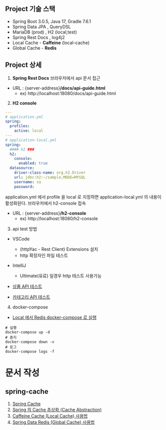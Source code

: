 ## Project 기술 스택
- Spring Boot 3.0.5, Java 17, Gradle 7.6.1
- Spring Data JPA , QueryDSL
- MariaDB (prod) , H2 (local,test)
- Spring Rest Docs , log4j2
- Local Cache - **Caffeine** (local-cache)
- Global Cache - **Redis**

## Project 상세
1. **Spring Rest Docs**
   브라우저에서 api 문서 접근
- URL : {server-address}**/docs/api-guide.html**
    - ex) http://localhost:18080/docs/api-guide.html

2. **H2 console**

```yaml
---
# application.yml
spring:
  profiles:
    active: local
---
# application-local.yml
spring:
  #### h2 ###
  h2:
    console:
      enabled: true
  datasource:
    driver-class-name: org.h2.Driver
    url: jdbc:h2:~/sample;MODE=MYSQL
    username: sa
    password:
```
application.yml 에서 profile 을 local 로 지정하면 application-local.yml 의 내용이 활성화된다.
브라우저에서 h2-console 접속
- URL : {server-address}**/h2-console**
    - ex) http://localhost:18080/h2-console

3. api test 방법
- VSCode
    - (httpYac - Rest Client) Extensions 설치
    - http 확장자인 파일 테스트
- IntelliJ
    - Ultimate(유료) 일경우 http 테스트 사용가능

- [상품 API 테스트](http/product.http)
- [카테고리 API 테스트](http/category.http)

4. docker-compose
- [Local 에서 Redis docker-compose 로 실행](docker/docker-compose.yml)
```shell
# 실행
docker-compose up -d
# 중지
docker-compose down -v
# 로그
docker-compose logs -f 
```


# 문서 작성
## spring-cache
1. [Spring Cache](md/spring-cache-01.md)
2. [Spring 의 Cache 추상화 (Cache Abstraction)](md/spring-cache-02.md)
3. [Caffeine Cache (Local Cache) 사용법](md/spring-cache-03.md)
4. [Spring Data Redis (Global Cache) 사용법](md/spring-cache-04.md)